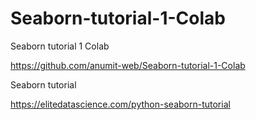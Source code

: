 # Seaborn-tutorial-1-Colab
Seaborn tutorial 1 Colab

https://github.com/anumit-web/Seaborn-tutorial-1-Colab

Seaborn tutorial

https://elitedatascience.com/python-seaborn-tutorial
